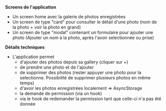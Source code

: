 **Screens de l'application**

- Un screen home avec la galerie de photos enregistrées
- Un screen de type "card" pour consulter le détail d'une photo (nom de la photo + voir la photo en grand)
- Un screen de type "modal" contenant un formulaire pour ajouter une photo (Ajouter un nom à la photo, après l'avoir selectionnée ou prise)

**Détails techniques**

- L'application permet
  * d'ajouter des photos depuis sa gallery (cliquer sur +)
  * de prendre une photo et de l'ajouter  
  * de supprimer des photos (rester appuyer une photo pour la selectionne. Possibilité de supprimer plusieurs photos en même temps)
  * d'avoir les photos enregistrées localement => AsyncStorage
  * la demande de permission (via un hook)
  * via le hook de redemander la permission tant que celle-ci n'a pas été donnée
